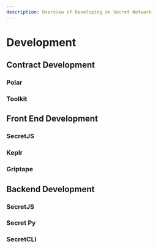 ```yaml
---
description: Overview of Developing on Secret Network
---
```


# Development

## Contract Development&#x20;

### Polar&#x20;

### Toolkit

## Front End Development

### SecretJS

### Keplr

### Griptape

## Backend Development

### SecretJS

### Secret Py&#x20;

### SecretCLI
